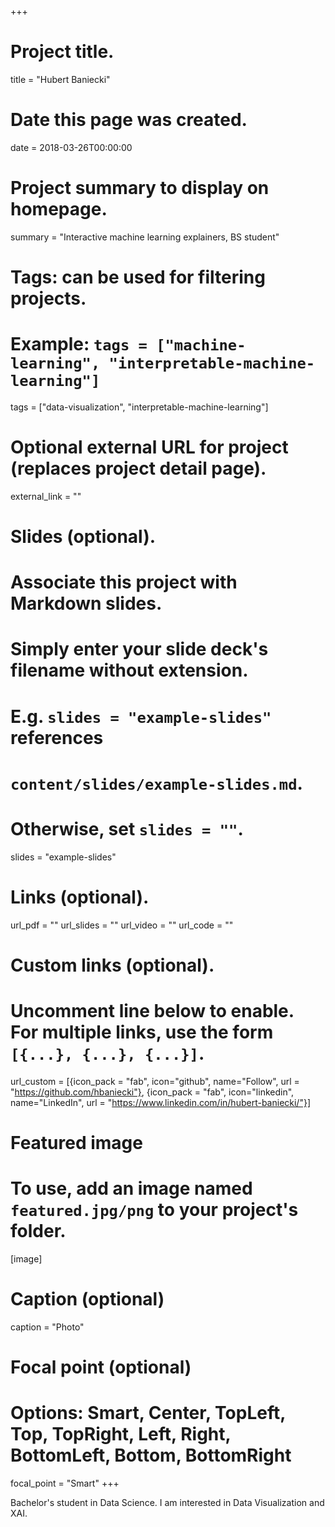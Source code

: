 +++
# Project title.
title = "Hubert Baniecki"

# Date this page was created.
date = 2018-03-26T00:00:00

# Project summary to display on homepage.
summary = "Interactive machine learning explainers, BS student"

# Tags: can be used for filtering projects.
# Example: `tags = ["machine-learning", "interpretable-machine-learning"]`
tags = ["data-visualization", "interpretable-machine-learning"]

# Optional external URL for project (replaces project detail page).
external_link = ""

# Slides (optional).
#   Associate this project with Markdown slides.
#   Simply enter your slide deck's filename without extension.
#   E.g. `slides = "example-slides"` references 
#   `content/slides/example-slides.md`.
#   Otherwise, set `slides = ""`.
slides = "example-slides"

# Links (optional).
url_pdf = ""
url_slides = ""
url_video = ""
url_code = ""

# Custom links (optional).
#   Uncomment line below to enable. For multiple links, use the form `[{...}, {...}, {...}]`.
url_custom = [{icon_pack = "fab", icon="github", name="Follow", url = "https://github.com/hbaniecki"},
{icon_pack = "fab", icon="linkedin", name="LinkedIn", url = "https://www.linkedin.com/in/hubert-baniecki/"}]

# Featured image
# To use, add an image named `featured.jpg/png` to your project's folder. 
[image]
  # Caption (optional)
  caption = "Photo"
  
  # Focal point (optional)
  # Options: Smart, Center, TopLeft, Top, TopRight, Left, Right, BottomLeft, Bottom, BottomRight
  focal_point = "Smart"
+++

Bachelor's student in Data Science. I am interested in Data Visualization and XAI.
